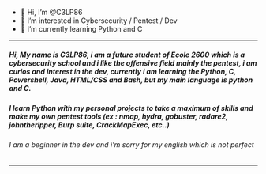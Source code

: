 - 👋 Hi, I’m @C3LP86
- 👀 I’m interested in Cybersecurity / Pentest / Dev
- 🌱 I’m currently learning Python and C

----

##### Hi, My name is C3LP86, i am a future student of Ecole 2600 which is a cybersecurity school and i like the offensive field mainly the pentest, i am curios and interest in the dev, currently i am learning the Python, C, Powershell, Java, HTML/CSS and Bash, but my main language is python and C.

##### I learn Python with my personal projects to take a maximum of skills and make my own pentest tools (ex : nmap, hydra, gobuster, radare2, johntheripper, Burp suite, CrackMapExec, etc..)

###### I am a beginner in the dev and i'm sorry for my english which is not perfect

----


